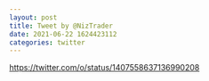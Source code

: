 ```yaml
--- 
layout: post 
title: Tweet by @NizTrader 
date: 2021-06-22 1624423112 
categories: twitter 
--- 
```

https://twitter.com/o/status/1407558637136990208